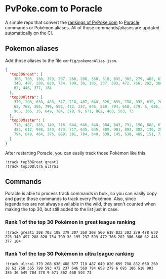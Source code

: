 # PvPoke.com to Poracle
A simple repo that convert the [rankings of PvPoke.com](https://pvpoke.com/rankings/) to [Poracle](https://github.com/KartulUdus/PoracleJS) commands or Pokémon aliases. 
All of those commands/aliases are updated automatically on the CI.

## Pokemon aliases
Add those aliases to the file `config/pokemonAlias.json`. 

<!-- aliases-start -->
```json
{
  "top30Great": [
    308, 703, 108, 379, 207, 260, 208, 560, 618, 832, 302, 279, 488, 630, 226,
    340, 497, 288, 820, 754, 799, 38, 195, 237, 593, 472, 766, 202, 386, 660,
    62, 446, 377, 184
  ],
  "top30Ultra": [
    379, 208, 638, 488, 377, 718, 487, 640, 820, 699, 788, 832, 630, 260, 18,
    62, 768, 365, 799, 593, 472, 237, 646, 560, 794, 658, 279, 6, 695, 186, 618,
    903, 386, 36, 649, 784, 378, 9, 671, 862, 460, 503, 73
  ],
  "top30Master": [
    718, 487, 383, 149, 716, 644, 646, 648, 384, 643, 791, 150, 888, 671, 484,
    483, 612, 998, 249, 473, 717, 645, 635, 809, 901, 893, 382, 130, 250, 445,
    794, 649, 464, 376, 889, 381, 784, 640, 639, 145, 638, 485, 151, 713, 768
  ]
}
```
<!-- aliases-end -->

After restarting Poracle, you can easily track those Pokémon like this:
```shell
!track top30Great great1
!track top30Ultra ultra1
```

## Commands
Poracle is able to process track commands in bulk, so you can easily copy and paste those commands to track every Pokémon. 
Also, since legendaries are not always available in the wild, they aren't counted when making the top 30, but still added to the list just in case.

### Rank 1 of the top 30 Pokémon in great league ranking
<!-- top30great-start -->
```
!track great1 308 703 108 379 207 260 208 560 618 832 302 279 488 630 226 340 497 288 820 754 799 38 195 237 593 472 766 202 386 660 62 446 377 184
```
<!-- top30great-end -->

### Rank 1 of the top 30 Pokémon in ultra league ranking
<!-- top30ultra-start -->
```
!track ultra1 379 208 638 488 377 718 487 640 820 699 788 832 630 260 18 62 768 365 799 593 472 237 646 560 794 658 279 6 695 186 618 903 386 36 649 784 378 9 671 862 460 503 73
```
<!-- top30ultra-end -->
